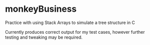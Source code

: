 # monkeyBusiness
Practice with using Stack Arrays to simulate a tree structure in C

Currently produces correct output for my test cases, however further testing and tweaking may be required.
